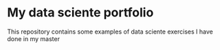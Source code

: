 # My data sciente portfolio

This repository contains some examples of data sciente exercises I have done in my master